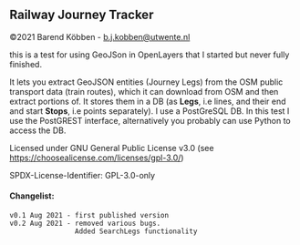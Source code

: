 ## Railway Journey Tracker

©2021 Barend Köbben - <a href="mailto:b.j.kobben@utwente.nl">b.j.kobben@utwente.nl</a> 

this is a test for using GeoJSon  in OpenLayers that I started but never fully finished.

It lets you extract GeoJSON entities (Journey Legs) from the OSM public transport data
(train routes), which it can download from OSM and then extract portions of. 
It stores them in a DB (as **Legs**, i.e lines, and their end and start **Stops**, i.e points 
separately). I use a PostGreSQL DB. In this test I use the PostGREST interface, 
alternatively you probably can use Python to access the DB.

[comment]: <> ([Code available on GitHub]&#40;https://github.com/kobben/railwayjourneytracker)

Licensed under GNU General Public License v3.0 (see https://choosealicense.com/licenses/gpl-3.0/)

SPDX-License-Identifier: GPL-3.0-only

#### Changelist:
    v0.1 Aug 2021 - first published version
    v0.2 Aug 2021 - removed various bugs. 
                    Added SearchLegs functionality